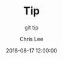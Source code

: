 ---
title:  "Tip"
subtitle: "git tip"
author: "Chris Lee"
avatar: "img/authors/profile.png"
image: "img/git.png"
date:   2018-08-17 12:00:00
categories : [all, git]
---